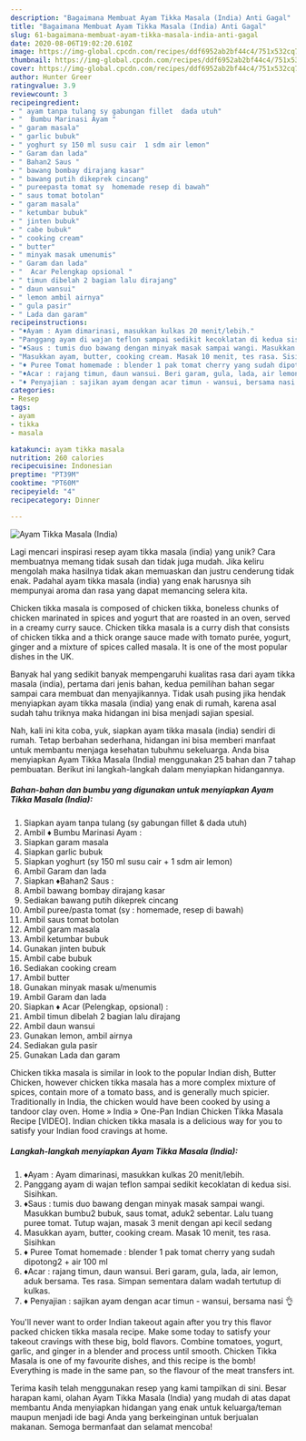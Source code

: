 ```yaml
---
description: "Bagaimana Membuat Ayam Tikka Masala (India) Anti Gagal"
title: "Bagaimana Membuat Ayam Tikka Masala (India) Anti Gagal"
slug: 61-bagaimana-membuat-ayam-tikka-masala-india-anti-gagal
date: 2020-08-06T19:02:20.610Z
image: https://img-global.cpcdn.com/recipes/ddf6952ab2bf44c4/751x532cq70/ayam-tikka-masala-india-foto-resep-utama.jpg
thumbnail: https://img-global.cpcdn.com/recipes/ddf6952ab2bf44c4/751x532cq70/ayam-tikka-masala-india-foto-resep-utama.jpg
cover: https://img-global.cpcdn.com/recipes/ddf6952ab2bf44c4/751x532cq70/ayam-tikka-masala-india-foto-resep-utama.jpg
author: Hunter Greer
ratingvalue: 3.9
reviewcount: 3
recipeingredient:
- " ayam tanpa tulang sy gabungan fillet  dada utuh"
- "  Bumbu Marinasi Ayam "
- " garam masala"
- " garlic bubuk"
- " yoghurt sy 150 ml susu cair  1 sdm air lemon"
- " Garam dan lada"
- " Bahan2 Saus "
- " bawang bombay dirajang kasar"
- " bawang putih dikeprek cincang"
- " pureepasta tomat sy  homemade resep di bawah"
- " saus tomat botolan"
- " garam masala"
- " ketumbar bubuk"
- " jinten bubuk"
- " cabe bubuk"
- " cooking cream"
- " butter"
- " minyak masak umenumis"
- " Garam dan lada"
- "  Acar Pelengkap opsional "
- " timun dibelah 2 bagian lalu dirajang"
- " daun wansui"
- " lemon ambil airnya"
- " gula pasir"
- " Lada dan garam"
recipeinstructions:
- "♦️Ayam : Ayam dimarinasi, masukkan kulkas 20 menit/lebih."
- "Panggang ayam di wajan teflon sampai sedikit kecoklatan di kedua sisi. Sisihkan."
- "♦️Saus : tumis duo bawang dengan minyak masak sampai wangi. Masukkan bumbu2 bubuk, saus tomat, aduk2 sebentar. Lalu tuang puree tomat. Tutup wajan, masak 3 menit dengan api kecil sedang"
- "Masukkan ayam, butter, cooking cream. Masak 10 menit, tes rasa. Sisihkan"
- "♦️ Puree Tomat homemade : blender 1 pak tomat cherry yang sudah dipotong2 + air 100 ml"
- "♦️Acar : rajang timun, daun wansui. Beri garam, gula, lada, air lemon, aduk bersama. Tes rasa. Simpan sementara dalam wadah tertutup di kulkas."
- "♦️ Penyajian : sajikan ayam dengan acar timun - wansui, bersama nasi 👌"
categories:
- Resep
tags:
- ayam
- tikka
- masala

katakunci: ayam tikka masala 
nutrition: 260 calories
recipecuisine: Indonesian
preptime: "PT39M"
cooktime: "PT60M"
recipeyield: "4"
recipecategory: Dinner

---
```



![Ayam Tikka Masala (India)](https://img-global.cpcdn.com/recipes/ddf6952ab2bf44c4/751x532cq70/ayam-tikka-masala-india-foto-resep-utama.jpg)

Lagi mencari inspirasi resep ayam tikka masala (india) yang unik? Cara membuatnya memang tidak susah dan tidak juga mudah. Jika keliru mengolah maka hasilnya tidak akan memuaskan dan justru cenderung tidak enak. Padahal ayam tikka masala (india) yang enak harusnya sih mempunyai aroma dan rasa yang dapat memancing selera kita.

Chicken tikka masala is composed of chicken tikka, boneless chunks of chicken marinated in spices and yogurt that are roasted in an oven, served in a creamy curry sauce. Chicken tikka masala is a curry dish that consists of chicken tikka and a thick orange sauce made with tomato purée, yogurt, ginger and a mixture of spices called masala. It is one of the most popular dishes in the UK.

Banyak hal yang sedikit banyak mempengaruhi kualitas rasa dari ayam tikka masala (india), pertama dari jenis bahan, kedua pemilihan bahan segar sampai cara membuat dan menyajikannya. Tidak usah pusing jika hendak menyiapkan ayam tikka masala (india) yang enak di rumah, karena asal sudah tahu triknya maka hidangan ini bisa menjadi sajian spesial.


Nah, kali ini kita coba, yuk, siapkan ayam tikka masala (india) sendiri di rumah. Tetap berbahan sederhana, hidangan ini bisa memberi manfaat untuk membantu menjaga kesehatan tubuhmu sekeluarga. Anda bisa menyiapkan Ayam Tikka Masala (India) menggunakan 25 bahan dan 7 tahap pembuatan. Berikut ini langkah-langkah dalam menyiapkan hidangannya.

<!--inarticleads1-->

##### Bahan-bahan dan bumbu yang digunakan untuk menyiapkan Ayam Tikka Masala (India):

1. Siapkan  ayam tanpa tulang (sy gabungan fillet &amp; dada utuh)
1. Ambil  ♦️ Bumbu Marinasi Ayam :
1. Siapkan  garam masala
1. Siapkan  garlic bubuk
1. Siapkan  yoghurt (sy 150 ml susu cair + 1 sdm air lemon)
1. Ambil  Garam dan lada
1. Siapkan  ♦️Bahan2 Saus :
1. Ambil  bawang bombay dirajang kasar
1. Sediakan  bawang putih dikeprek cincang
1. Ambil  puree/pasta tomat (sy : homemade, resep di bawah)
1. Ambil  saus tomat botolan
1. Ambil  garam masala
1. Ambil  ketumbar bubuk
1. Gunakan  jinten bubuk
1. Ambil  cabe bubuk
1. Sediakan  cooking cream
1. Ambil  butter
1. Gunakan  minyak masak u/menumis
1. Ambil  Garam dan lada
1. Siapkan  ♦️ Acar (Pelengkap, opsional) :
1. Ambil  timun dibelah 2 bagian lalu dirajang
1. Ambil  daun wansui
1. Gunakan  lemon, ambil airnya
1. Sediakan  gula pasir
1. Gunakan  Lada dan garam


Chicken tikka masala is similar in look to the popular Indian dish, Butter Chicken, however chicken tikka masala has a more complex mixture of spices, contain more of a tomato bass, and is generally much spicier. Traditionally in India, the chicken would have been cooked by using a tandoor clay oven. Home » India » One-Pan Indian Chicken Tikka Masala Recipe [VIDEO]. Indian chicken tikka masala is a delicious way for you to satisfy your Indian food cravings at home. 

<!--inarticleads2-->

##### Langkah-langkah menyiapkan Ayam Tikka Masala (India):

1. ♦️Ayam : Ayam dimarinasi, masukkan kulkas 20 menit/lebih.
1. Panggang ayam di wajan teflon sampai sedikit kecoklatan di kedua sisi. Sisihkan.
1. ♦️Saus : tumis duo bawang dengan minyak masak sampai wangi. Masukkan bumbu2 bubuk, saus tomat, aduk2 sebentar. Lalu tuang puree tomat. Tutup wajan, masak 3 menit dengan api kecil sedang
1. Masukkan ayam, butter, cooking cream. Masak 10 menit, tes rasa. Sisihkan
1. ♦️ Puree Tomat homemade : blender 1 pak tomat cherry yang sudah dipotong2 + air 100 ml
1. ♦️Acar : rajang timun, daun wansui. Beri garam, gula, lada, air lemon, aduk bersama. Tes rasa. Simpan sementara dalam wadah tertutup di kulkas.
1. ♦️ Penyajian : sajikan ayam dengan acar timun - wansui, bersama nasi 👌


You&#39;ll never want to order Indian takeout again after you try this flavor packed chicken tikka masala recipe. Make some today to satisfy your takeout cravings with these big, bold flavors. Combine tomatoes, yogurt, garlic, and ginger in a blender and process until smooth. Chicken Tikka Masala is one of my favourite dishes, and this recipe is the bomb! Everything is made in the same pan, so the flavour of the meat transfers int. 

Terima kasih telah menggunakan resep yang kami tampilkan di sini. Besar harapan kami, olahan Ayam Tikka Masala (India) yang mudah di atas dapat membantu Anda menyiapkan hidangan yang enak untuk keluarga/teman maupun menjadi ide bagi Anda yang berkeinginan untuk berjualan makanan. Semoga bermanfaat dan selamat mencoba!

